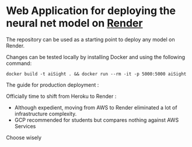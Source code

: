 # Web Application for deploying the neural net model on [Render](https://render.com)

The repository can be used as a starting point to deploy any model on Render.

Changes can be tested locally by installing Docker and using the following command:

```
docker build -t aiSight . && docker run --rm -it -p 5000:5000 aiSight
```

The guide for production deployment :







Officially time to shift from Heroku to Render :

* Although expedient, moving from AWS to Render eliminated a lot of infrastructure complexity.
* GCP recommended for students but compares nothing against AWS Services

Choose wisely
